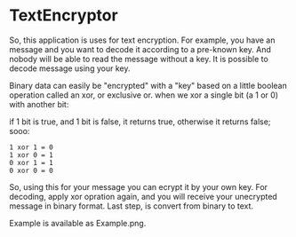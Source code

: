 # TextEncryptor
So, this application is uses for text encryption. For example, you have an message and you want to decode it according to a pre-known key.
And nobody will be able to read the message without a key.
It is possible to decode message using your key.

Binary data can easily be "encrypted" with a "key" based on a little boolean operation called an xor, or exclusive or. 
when we xor a single bit (a 1 or 0) with another bit:

if 1 bit is true, and 1 bit is false, it returns true, otherwise it returns false;
sooo:

    1 xor 1 = 0
    1 xor 0 = 1
    0 xor 1 = 1
    0 xor 0 = 0
    
So, using this for your message you can ecrypt it by your own key.
For decoding, apply xor opration again, and you will receive your unecrypted message in binary format.
Last step, is convert from binary to text.

Example is available as Example.png.
